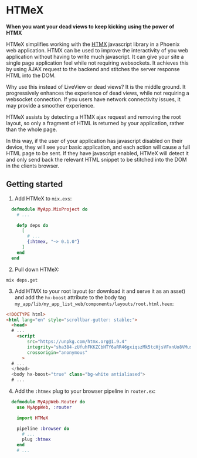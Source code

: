 # HTMeX

**When you want your dead views to keep kicking using the power of HTMX**

HTMeX simplifies working with the [HTMX](https://htmx.org/) javascript library in a Phoenix web application.
HTMX can be used to improve the interactivity of you web application without
having to write much javascript. It can give your site a single page application
feel while not requiring websockets. It achieves this by using AJAX request to
the backend and stitches the server response HTML into the DOM.

Why use this instead of LiveView or dead views? It is the middle ground. It
progressively enhances the experience of dead views, while not requiring a websocket
connection. If you users have network connectivity issues, it may provide a smoother
experience.

HTMeX assists by detecting a HTMX ajax request and removing the root layout,
so only a fragment of HTML is returned by your application, rather than the whole
page.

In this way, if the user of your application has javascript disabled on their device,
they will see your basic application, and each action will cause a full HTML page to be
sent. If they have javascript enabled, HTMeX will detect it and only send back
the relevant HTML snippet to be stitched into the DOM in the clients browser.

## Getting started

1. Add HTMeX to `mix.exs`:

```elixir
  defmodule MyApp.MixProject do
    # ...

    defp deps do
      [
        # ...
        {:htmex, "~> 0.1.0"}
      ]
    end
  end
  ```

2. Pull down HTMeX:

```
mix deps.get
```

3. Add HTMX to your root layout (or download it and serve it as an asset) and add the `hx-boost` attribute to the body tag `my_app/lib/my_app_list_web/components/layouts/root.html.heex`:

```html
<!DOCTYPE html>
<html lang="en" style="scrollbar-gutter: stable;">
  <head>
  # ...
    <script
        src="https://unpkg.com/htmx.org@1.9.4"
        integrity="sha384-zUfuhFKKZCbHTY6aRR46gxiqszMk5tcHjsVFxnUo8VMus4kHGVdIYVbOYYNlKmHV"
        crossorigin="anonymous"
      >
  # ...
  </head>
  <body hx-boost="true" class="bg-white antialiased">
  # ...
```
4. Add the `:htmex` plug to your browser pipeline in `router.ex`:

```elixir
  defmodule MyAppWeb.Router do
    use MyAppWeb, :router

    import HTMeX

    pipeline :browser do
      # ...
      plug :htmex
    end
    # ...
```

